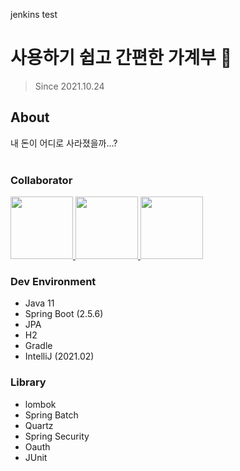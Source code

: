 jenkins test
# 사용하기 쉽고 간편한 가계부 💸
> Since 2021.10.24

## About
내 돈이 어디로 사라졌을까...?
<br/><br/>

### Collaborator
<p>
<a href="https://github.com/sooomni" title="Soomin">
  <img src="https://github.com/sooomni.png" width="100">
</a>
<a href="https://github.com/charmdong" title="Donggun">
  <img src="https://github.com/charmdong.png" width="100">
</a>
<a href="https://github.com/KimMingeon0625" title="Mingeon">
  <img src="https://github.com/KimMingeon0625.png" width="100">
</a>
</p>

### Dev Environment
- Java 11
- Spring Boot (2.5.6)
- JPA
- H2
- Gradle
- IntelliJ (2021.02)

### Library
- lombok
- Spring Batch
- Quartz
- Spring Security
- Oauth
- JUnit
